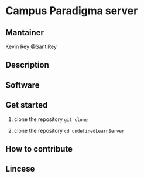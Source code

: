 # Campus Paradigma server
## Mantainer
Kevin Rey @SantiRey
## Description
## Software
## Get started
1. clone the repository
```git clone```

2. clone the repository
```cd undefinedLearnServer```
## How to contribute
## Lincese
